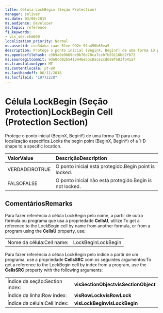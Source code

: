 ```yaml
---
title: Célula LockBegin (Seção Protection)
manager: soliver
ms.date: 03/09/2015
ms.audience: Developer
ms.topic: reference
f1_keywords:
- vis_sdr.chm600
localization_priority: Normal
ms.assetid: cce34aba-caae-51ee-992e-92a490b68ea5
description: Protege o ponto inicial (BeginX, BeginY) de uma forma 1D para uma localização específica.
ms.openlocfilehash: c9b9a0e9b69de9b76d78ca7cebfb69116bd2fb72
ms.sourcegitcommit: 9d60cd82b5413446e5bc8ace2cd689f683fb41a7
ms.translationtype: MT
ms.contentlocale: pt-BR
ms.lasthandoff: 06/11/2018
ms.locfileid: "19772228"
---
```

# <a name="lockbegin-cell-protection-section"></a><span data-ttu-id="4fe48-103">Célula LockBegin (Seção Protection)</span><span class="sxs-lookup"><span data-stu-id="4fe48-103">LockBegin Cell (Protection Section)</span></span>

<span data-ttu-id="4fe48-104">Protege o ponto inicial (BeginX, BeginY) de uma forma 1D para uma localização específica.</span><span class="sxs-lookup"><span data-stu-id="4fe48-104">Locks the begin point (BeginX, BeginY) of a 1-D shape to a specific location.</span></span>
  
|<span data-ttu-id="4fe48-105">**Valor**</span><span class="sxs-lookup"><span data-stu-id="4fe48-105">**Value**</span></span>|<span data-ttu-id="4fe48-106">**Descrição**</span><span class="sxs-lookup"><span data-stu-id="4fe48-106">**Description**</span></span>|
|:-----|:-----|
| <span data-ttu-id="4fe48-107">VERDADEIRO</span><span class="sxs-lookup"><span data-stu-id="4fe48-107">TRUE</span></span>  <br/> | <span data-ttu-id="4fe48-108">O ponto inicial está protegido.</span><span class="sxs-lookup"><span data-stu-id="4fe48-108">Begin point is locked.</span></span>  <br/> |
| <span data-ttu-id="4fe48-109">FALSO</span><span class="sxs-lookup"><span data-stu-id="4fe48-109">FALSE</span></span>  <br/> | <span data-ttu-id="4fe48-110">O ponto inicial não está protegido.</span><span class="sxs-lookup"><span data-stu-id="4fe48-110">Begin is not locked.</span></span>  <br/> |
   
## <a name="remarks"></a><span data-ttu-id="4fe48-111">Comentários</span><span class="sxs-lookup"><span data-stu-id="4fe48-111">Remarks</span></span>

<span data-ttu-id="4fe48-112">Para fazer referência à célula LockBegin pelo nome, a partir de outra fórmula ou programa que usa a propriedade **CellsU**, utilize:</span><span class="sxs-lookup"><span data-stu-id="4fe48-112">To get a reference to the LockBegin cell by name from another formula, or from a program using the **CellsU** property, use:</span></span> 
  
|||
|:-----|:-----|
| <span data-ttu-id="4fe48-113">Nome da célula:</span><span class="sxs-lookup"><span data-stu-id="4fe48-113">Cell name:</span></span>  <br/> | <span data-ttu-id="4fe48-114">LockBegin</span><span class="sxs-lookup"><span data-stu-id="4fe48-114">LockBegin</span></span>  <br/> |
   
<span data-ttu-id="4fe48-115">Para fazer referência à célula LockBegin pelo índice a partir de um programa, use a propriedade **CellsSRC** com os seguintes argumentos:</span><span class="sxs-lookup"><span data-stu-id="4fe48-115">To get a reference to the LockBegin cell by index from a program, use the **CellsSRC** property with the following arguments:</span></span> 
  
|||
|:-----|:-----|
| <span data-ttu-id="4fe48-116">Índice da seção:</span><span class="sxs-lookup"><span data-stu-id="4fe48-116">Section index:</span></span>  <br/> |<span data-ttu-id="4fe48-117">**visSectionObject**</span><span class="sxs-lookup"><span data-stu-id="4fe48-117">**visSectionObject**</span></span> <br/> |
| <span data-ttu-id="4fe48-118">Índice da linha:</span><span class="sxs-lookup"><span data-stu-id="4fe48-118">Row index:</span></span>  <br/> |<span data-ttu-id="4fe48-119">**visRowLock**</span><span class="sxs-lookup"><span data-stu-id="4fe48-119">**visRowLock**</span></span> <br/> |
| <span data-ttu-id="4fe48-120">Índice da célula:</span><span class="sxs-lookup"><span data-stu-id="4fe48-120">Cell index:</span></span>  <br/> |<span data-ttu-id="4fe48-121">**visLockBegin**</span><span class="sxs-lookup"><span data-stu-id="4fe48-121">**visLockBegin**</span></span> <br/> |
   


